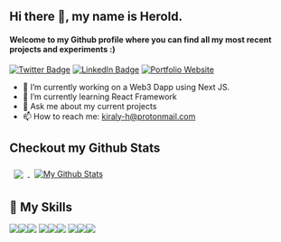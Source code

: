 <!-- [![GitHub Banner](/banner_secondary.png)](https://heroldkiraly.github.io/) -->
## Hi there 👋, my name is Herold.
#### Welcome to my Github profile where you can find all my most recent projects and experiments :)
[![Twitter Badge](https://img.shields.io/badge/Twitter-Profile-informational?style=flat&logo=twitter&logoColor=white&color=94a3ff)](https://twitter.com/KiralyHerold) [![LinkedIn Badge](https://img.shields.io/badge/LinkedIn-Profile-informational?style=flat&logo=linkedin&logoColor=white&color=94a3ff)](https://www.linkedin.com/in/) [![Portfolio Website](https://img.shields.io/badge/My-Website-94a3ff)](https://heroldkiraly.github.io/)

- 🔭 I’m currently working on a Web3 Dapp using Next JS.
- 🌱 I’m currently learning React Framework
- 💬 Ask me about my current projects
- 📫 How to reach me: kiraly-h@protonmail.com


## Checkout my Github Stats
<a href="https://github.com/heroldkiraly">
  <img align="center" style="margin:0.5rem" src="https://github-readme-stats.vercel.app/api/top-langs/?username=heroldkiraly&langs_count=6&title_color=ffffff&text_color=ffffff&icon_color=b6760bff&bg_color=94a3ff" />
</a>
<a href="https://github.com/heroldkiraly">
  <img align="center" style="margin:0.5rem" src="https://github-readme-stats.vercel.app/api?username=heroldkiraly&theme=synthwave&show_icons=true&line_height=27&hide=contribs,prs,issues$count_private=true&title_color=ffffff&text_color=ffffff&icon_color=b6760bff&bg_color=94a3ff" alt="My Github Stats" />
</a>

## 💼 My Skills
![](https://img.shields.io/badge/Code-React-informational?style=flat&logo=react&logoColor=white&color=94a3ff)![](https://img.shields.io/badge/Code-JavaScript-informational?style=flat&logo=JavaScript&logoColor=white&color=94a3ff)![](https://img.shields.io/badge/Code-MySQL-informational?style=flat&logo=MySQL&logoColor=white&color=94a3ff)
![](https://img.shields.io/badge/Style-CSS-informational?style=flat&logo=css3&logoColor=white&color=94a3ff)![](https://img.shields.io/badge/Style-Tailwind-informational?style=flat&logo=Tailwind-CSS&logoColor=white&color=94a3ff)![](https://img.shields.io/badge/Style-Sass-informational?style=flat&logo=Sass&logoColor=white&color=94a3ff)
![](https://img.shields.io/badge/Tools-NPM-informational?style=flat&logo=npm&logoColor=white&color=94a3ff)![](https://img.shields.io/badge/Tools-Postman-informational?style=flat&logo=Postman&logoColor=white&color=94a3ff)![](https://img.shields.io/badge/Tools-GitHub-informational?style=flat&logo=GitHub&logoColor=white&color=94a3ff)
